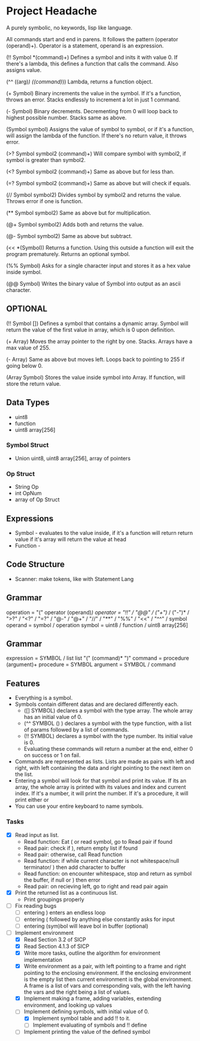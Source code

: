 # Project Headache

A purely symbolic, no keywords, lisp like language.

All commands start and end in parens. It follows the pattern (operator (operand)+). Operator is a statement, operand is an expression.

(!! Symbol *(command)+) Defines a symbol and inits it with value 0. If there's a lambda, this defines a function that calls the command. Also assigns value.

(^^ ((arg)*) ((command)*)) Lambda, returns a function object.

(+ Symbol) Binary increments the value in the symbol. If it's a function, throws an error. Stacks endlessly to increment a lot in just 1 command.

(- Symbol) Binary decrements. Decrementing from 0 will loop back to highest possible number. Stacks same as above.

(Symbol symbol) Assigns the value of symbol to symbol, or if it's a function, will assign the lambda of the function. If there's no return value, it throws error.

(>? Symbol symbol2 (command)+) Will compare symbol with symbol2, if symbol is greater than symbol2.

(<? Symbol symbol2 (command)+) Same as above but for less than.

(=? Symbol symbol2 (command)+) Same as above but will check if equals.

(// Symbol symbol2) Divides symbol by symbol2 and returns the value. Throws error if one is function.

(** Symbol symbol2) Same as above but for multiplication.

(@+ Symbol symbol2) Adds both and returns the value.

(@- Symbol symbol2) Same as above but subtract.

(<< *(Symbol)) Returns a function. Using this outside a function will exit the program prematurely. Returns an optional symbol.

(%% Symbol) Asks for a single character input and stores it as a hex value inside symbol.

(@@ Symbol) Writes the binary value of Symbol into output as an ascii character.

## OPTIONAL

(!! Symbol []) Defines a symbol that contains a dynamic array. Symbol will return the value of the first value in array, which is 0 upon definition.

(+ Array) Moves the array pointer to the right by one. Stacks. Arrays have a max value of 255.

(- Array) Same as above but moves left. Loops back to pointing to 255 if going below 0.

(Array Symbol) Stores the value inside symbol into Array. If function, will store the return value.

## Data Types
  - uint8
  - function
  - uint8 array[256]

### Symbol Struct
  - Union uint8, uint8 array[256], array of pointers

### Op Struct
  - String Op
  - int OpNum
  - array of Op Struct

## Expressions
  - Symbol - evaluates to the value inside, if it's a function will return return value if it's array will return the value at head
  - Function -

## Code Structure
  - Scanner: make tokens, like with Statement Lang

## Grammar

operation = "(" operator (operand)*)
operator = "!!" / "@@" / ("+")* / ("-")* / ">?" / "<?" / "=?" / "@-" / "@+" / "//" / "**" / "%%" / "<<" / "^^" / symbol
operand = symbol / operation
symbol = uint8 / function / uint8 array[256]

## Grammar

expression = SYMBOL / list
list "(" (command)* ")"
command = procedure (argument)+
procedure = SYMBOL
argument = SYMBOL / command

## Features
- Everything is a symbol.
- Symbols contain different datas and are declared differently each.
    - ([] SYMBOL) declares a symbol with the type array. The whole array has an initial value of 0.
    - (^^ SYMBOL (<params>) <body>) declares a symbol with the type function, with a list of params followed by a list of commands.
    - (!! SYMBOL) declares a symbol with the type number. Its initial value is 0.
    - Evaluating these commands will return a number at the end, either 0 on success or 1 on fail.
- Commands are represented as lists. Lists are made as pairs with left and right, with left containing the data and right pointing to the next item on the list.
- Entering a symbol will look for that symbol and print its value. If its an array, the whole array is printed with its values and index and current index. If it's a number, it will print the number. If it's a procedure, it will print either <primitive proc> or <compound proc>
- You can use your entire keyboard to name symbols.

### Tasks
- [x] Read input as list.
    - Read function: Eat ( or read symbol, go to Read pair if found
    - Read pair: check if ), return empty list if found
    - Read pair: otherwise, call Read function
    - Read function: if while current character is not whitespace/null terminator/ ) then add character to buffer
    - Read function: on encounter whitespace, stop and return as symbol the buffer, if null or ) then error
    - Read pair: on recieving left, go to right and read pair again
- [x] Print the returned list as a continuous list.
    - Print groupings properly
- [ ] Fix reading bugs
    - [ ] entering ) enters an endless loop
    - [ ] entering ( followed by anything else constantly asks for input
    - [ ] entering (sym)bol will leave bol in buffer (optional)
- [ ] Implement environment
    - [x] Read Section 3.2 of SICP
    - [x] Read Section 4.1.3 of SICP
    - [x] Write more tasks, outline the algorithm for environment implementation
    - [x] Write environment as a pair, with left pointing to a frame and right pointing to the enclosing environment. If the enclosing environment is the empty list then current environment is the global environment. A frame is a list of vars and corresponding vals, with the left having the vars and the right being a list of values.
    - [x] Implement making a frame, adding variables, extending environment, and looking up values
    - [ ] Implement defining symbols, with initial value of 0.
        - [x] Implement symbol table and add !! to it.
        - [ ] Implement evaluating of symbols and !! define
    - [ ] Implement printing the value of the defined symbol
